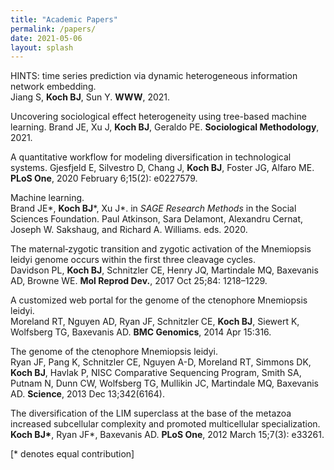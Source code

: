 ```yaml
---
title: "Academic Papers"
permalink: /papers/
date: 2021-05-06
layout: splash
---
```



HINTS: time series prediction via dynamic heterogeneous information network embedding.  
Jiang S, <b>Koch BJ</b>, Sun Y. <b>WWW</b>, 2021.

Uncovering sociological effect heterogeneity using tree-based machine learning.
Brand JE, Xu J, <b>Koch BJ</b>, Geraldo PE. <b>Sociological Methodology</b>, 2021.

A quantitative workflow for modeling diversification in technological systems.
Gjesfjeld E, Silvestro D, Chang J, <b>Koch BJ</b>, Foster JG, Alfaro ME.  <b>PLoS One</b>, 2020 February 6;15(2): e0227579.

Machine learning.  
Brand JE\*, <b>Koch BJ</b>\*, Xu J\*. in <i>SAGE Research Methods</i> in the Social Sciences Foundation. Paul Atkinson, Sara Delamont, Alexandru Cernat, Joseph W. Sakshaug, and Richard A. Williams. eds. 2020.

The maternal‐zygotic transition and zygotic activation of the Mnemiopsis leidyi genome occurs within the first three cleavage cycles.  
Davidson PL, <b>Koch BJ</b>, Schnitzler CE, Henry JQ, Martindale MQ, Baxevanis AD, Browne WE. <b>Mol Reprod Dev.</b>, 2017 Oct 25;84: 1218–1229.

A customized web portal for the genome of the ctenophore Mnemiopsis leidyi.  
Moreland RT, Nguyen AD, Ryan JF, Schnitzler CE, <b>Koch BJ</b>, Siewert K, Wolfsberg TG, Baxevanis AD. <b>BMC Genomics</b>, 2014 Apr 15:316.

The genome of the ctenophore Mnemiopsis leidyi.  
Ryan JF, Pang K, Schnitzler CE, Nguyen A-D, Moreland RT, Simmons DK, <b>Koch BJ</b>, Havlak P, NISC Comparative Sequencing Program, Smith SA, Putnam N, Dunn CW, Wolfsberg TG, Mullikin JC, Martindale MQ, Baxevanis AD. <b>Science</b>, 2013 Dec 13;342(6164).

The diversification of the LIM superclass at the base of the metazoa increased subcellular complexity and promoted multicellular specialization.  
<b>Koch BJ\*</b>, Ryan JF\*, Baxevanis AD. <b>PLoS One</b>, 2012 March 15;7(3): e33261.

[\* denotes equal contribution]
